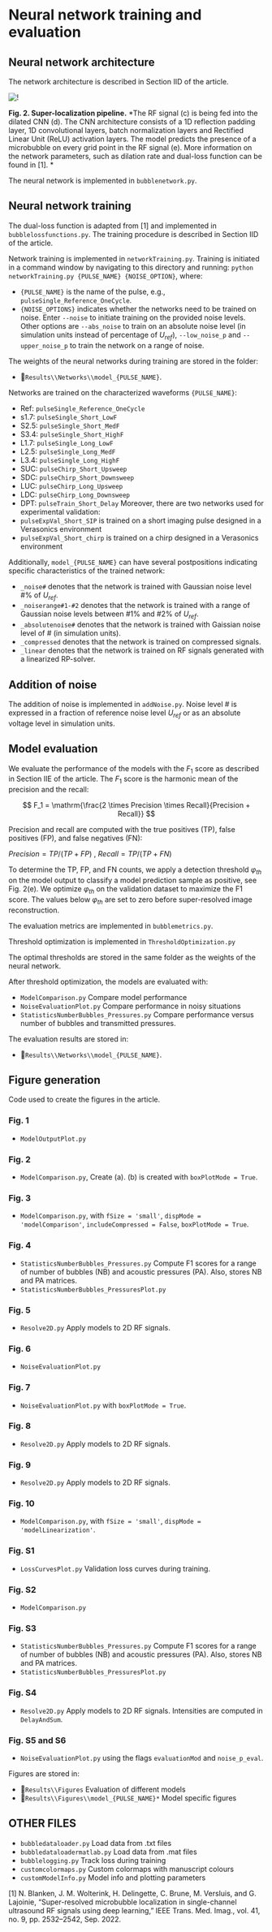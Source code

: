 # Neural network training and evaluation

## Neural network architecture

The network architecture is described in Section IID of the article.

![!](FigureNetwork.png)

**Fig. 2. Super-localization pipeline.** *The RF signal (c) is being fed into the dilated CNN (d). The CNN architecture consists of a 1D reflection padding layer, 1D convolutional layers, batch normalization layers and Rectified Linear Unit (ReLU) activation layers. The model predicts the presence of a microbubble on every grid point in the RF signal (e). More information on the network parameters, such as dilation rate and dual-loss function can be found in [1]. *

The neural network is implemented in `bubblenetwork.py`.

## Neural network training
The dual-loss function is adapted from [1] and implemented in `bubblelossfunctions.py`. The training procedure is described in Section IID of the article.

Network training is implemented in `networkTraining.py`. Training is initiated in a command window by navigating to this directory and running: `python networkTraining.py {PULSE_NAME} {NOISE_OPTION}`, where:
* `{PULSE_NAME}` is the name of the pulse, e.g., `pulseSingle_Reference_OneCycle`.
* `{NOISE_OPTIONS}` indicates whether the networks need to be trained on noise. Enter `--noise` to initiate training on the provided noise levels. Other options are `--abs_noise` to train on an absolute noise level (in simulation units instead of percentage of $U_{ref}$), `--low_noise_p` and `--upper_noise_p` to train the network on a range of noise.

The weights of the neural networks during training are stored in the folder:
* 📂`Results\\Networks\\model_{PULSE_NAME}`.

Networks are trained on the characterized waveforms `{PULSE_NAME}`:
* Ref:   `pulseSingle_Reference_OneCycle`
* s1.7:  `pulseSingle_Short_LowF`
* S2.5:  `pulseSingle_Short_MedF`
* S3.4:  `pulseSingle_Short_HighF`
* L1.7:  `pulseSingle_Long_LowF`
* L2.5:  `pulseSingle_Long_MedF`
* L3.4:  `pulseSingle_Long_HighF`
* SUC:   `pulseChirp_Short_Upsweep`
* SDC:   `pulseChirp_Short_Downsweep`
* LUC:   `pulseChirp_Long_Upsweep`
* LDC:   `pulseChirp_Long_Downsweep`
* DPT:   `pulseTrain_Short_Delay`
Moreover, there are two networks used for experimental validation:
* `pulseExpVal_Short_SIP` is trained on a short imaging pulse designed in a Verasonics environment
* `pulseExpVal_Short_chirp` is trained on a chirp designed in a Verasonics environment

Additionally, `model_{PULSE_NAME}` can have several postpositions indicating specific characteristics of the trained network: 
* `_noise#` denotes that the network is trained with Gaussian noise level #% of $U_{ref}$.
* `_noiserange#1-#2` denotes that the network is trained with a range of Gaussian noise levels between #1% and #2% of $U_{ref}$.
* `_absolutenoise#` denotes that the network is trained with Gaissian noise level of # (in simulation units).
* `_compressed` denotes that the network is trained on compressed signals.
* `_linear` denotes that the network is trained on RF signals generated with a linearized RP-solver.


## Addition of noise
The addition of noise is implemented in `addNoise.py`. Noise level # is expressed in a fraction of reference noise level $U_{ref}$ or as an absolute voltage level in simulation units.

## Model evaluation
We evaluate the performance of the models with the $F_1$ score as described in Section IIE of the article. The $F_1$ score is the harmonic mean of the precision and the recall:

$$
    F_1 = \mathrm{\frac{2 \times Precision \times Recall}{Precision + Recall}}
$$

Precision and recall are computed with the true positives (TP), false positives (FP), and false negatives (FN):

$Precision = TP/(TP + FP)$ , $Recall = TP/(TP + FN)$

To determine the TP, FP, and FN counts, we apply a detection threshold $φ_{th}$ on the model output to classify a model prediction sample as positive, see Fig. 2(e). We optimize $φ_{th}$ on the validation dataset to maximize the F1 score. The values below $φ_{th}$ are set to zero before super-resolved image reconstruction.

The evaluation metrics are implemented in `bubblemetrics.py`.

Threshold optimization is implemented in `ThresholdOptimization.py`

The optimal thresholds are stored in the same folder as the weights of the neural network.

After threshold optimization, the models are evaluated with:
* `ModelComparison.py` Compare model performance
* `NoiseEvaluationPlot.py` Compare performance in noisy situations
* `StatisticsNumberBubbles_Pressures.py` Compare performance versus number of bubbles and transmitted pressures.

The evaluation results are stored in:
* 📂`Results\\Networks\\model_{PULSE_NAME}`.


## Figure generation
Code used to create the figures in the article.

### Fig. 1
* `ModelOutputPlot.py`

### Fig. 2
* `ModelComparison.py`, Create (a). (b) is created with `boxPlotMode = True`.

### Fig. 3
* `ModelComparison.py`, with `fSize = 'small'`, `dispMode = 'modelComparison'`, `includeCompressed = False`, `boxPlotMode = True`.
  
### Fig. 4
* `StatisticsNumberBubbles_Pressures.py` Compute F1 scores for a range of number of bubbles (NB) and acoustic pressures (PA). Also, stores NB and PA matrices.
* `StatisticsNumberBubbles_PressuresPlot.py`

### Fig. 5
* `Resolve2D.py` Apply models to 2D RF signals.

### Fig. 6
* `NoiseEvaluationPlot.py`

### Fig. 7
* `NoiseEvaluationPlot.py` with `boxPlotMode = True`.
  
### Fig. 8
* `Resolve2D.py` Apply models to 2D RF signals.

### Fig. 9
* `Resolve2D.py` Apply models to 2D RF signals.

### Fig. 10
* `ModelComparison.py`, with `fSize = 'small'`, `dispMode = 'modelLinearization'`.

### Fig. S1
* `LossCurvesPlot.py` Validation loss curves during training.

### Fig. S2
* `ModelComparison.py`

### Fig. S3
* `StatisticsNumberBubbles_Pressures.py` Compute F1 scores for a range of number of bubbles (NB) and acoustic pressures (PA). Also, stores NB and PA matrices.
* `StatisticsNumberBubbles_PressuresPlot.py`

### Fig. S4
* `Resolve2D.py` Apply models to 2D RF signals. Intensities are computed in `DelayAndSum`.

### Fig. S5 and S6
* `NoiseEvaluationPlot.py` using the flags `evaluationMod` and `noise_p_eval`.

Figures are stored in:
* 📂`Results\\Figures` Evaluation of different models
* 📂`Results\\Figures\\model_{PULSE_NAME}*` Model specific figures
  
## OTHER FILES
* `bubbledataloader.py` Load data from .txt files
* `bubbledataloadermatlab.py` Load data from .mat files
* `bubblelogging.py` Track loss during training
* `customcolormaps.py` Custom colormaps with manuscript colours
* `customModelInfo.py` Model info and plotting parameters

[1] N. Blanken, J. M. Wolterink, H. Delingette, C. Brune, M. Versluis, and G. Lajoinie, “Super-resolved microbubble localization in single-channel ultrasound RF signals using deep learning,” IEEE Trans. Med. Imag., vol. 41, no. 9, pp. 2532–2542, Sep. 2022.

